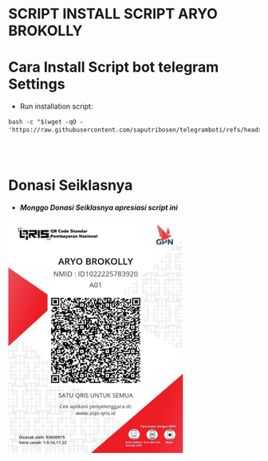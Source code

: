 # SCRIPT INSTALL SCRIPT ARYO BROKOLLY

# Cara Install Script bot telegram Settings
- Run installation script:
```
bash -c "$(wget -qO - 'https://raw.githubusercontent.com/saputribosen/telegramboti/refs/heads/main/setup.sh')"
```


<br><br>
# Donasi Seiklasnya
- ***Monggo Donasi Seiklasnya apresiasi script ini***
<img src="https://raw.githubusercontent.com/aryobrokolly/modepesawat/main/barcode-aryobrokolly.jpg" alt="DONASI" width="350" height="470">

